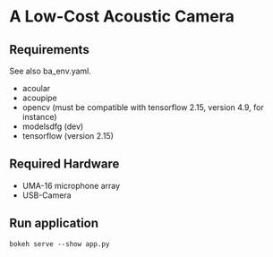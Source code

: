 # A Low-Cost Acoustic Camera

## Requirements

See also ba_env.yaml.

- acoular
- acoupipe
- opencv  (must be compatible with tensorflow 2.15, version 4.9, for instance)
- modelsdfg (dev)
- tensorflow (version 2.15)

## Required Hardware

- UMA-16 microphone array
- USB-Camera

## Run application

`bokeh serve --show app.py`
